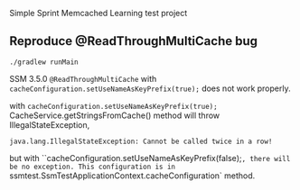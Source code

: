 Simple Sprint Memcached Learning test project

## Reproduce @ReadThroughMultiCache bug

```
./gradlew runMain
```

SSM 3.5.0 `@ReadThroughMultiCache` with `cacheConfiguration.setUseNameAsKeyPrefix(true);` does not work properly.

with `cacheConfiguration.setUseNameAsKeyPrefix(true);` CacheService.getStringsFromCache() method will throw IllegalStateException,
```
java.lang.IllegalStateException: Cannot be called twice in a row!
```
but with ``cacheConfiguration.setUseNameAsKeyPrefix(false);`, there will be no exception.
This configuration is in `ssmtest.SsmTestApplicationContext.cacheConfiguration` method.
